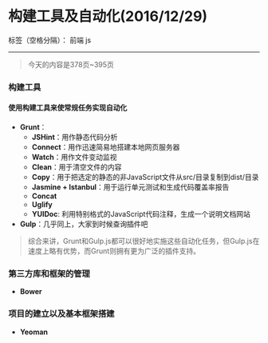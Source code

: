 ﻿# 构建工具及自动化(2016/12/29)

标签（空格分隔）： 前端 js

---

> 今天的内容是378页~395页

### **构建工具**
#### **使用构建工具来使常规任务实现自动化**
- **Grunt**：
    - **JSHint**：用作静态代码分析
    - **Connect**：用作迅速简易地搭建本地网页服务器
    - **Watch**：用作文件变动监视
    - **Clean**：用于清空文件的内容
    - **Copy**：用于把选定的静态的非JavaScript文件从src/目录复制到dist/目录
    - **Jasmine + Istanbul**：用于运行单元测试和生成代码覆盖率报告
    - **Concat**
    - **Uglify**
    - **YUIDoc**: 利用特别格式的JavaScript代码注释，生成一个说明文档网站
- **Gulp**：几乎同上，大家到时候查询插件吧

> 综合来讲，Grunt和Gulp.js都可以很好地实施这些自动化任务，但Gulp.js在速度上略有优势，而Grunt则拥有更为广泛的插件支持。

### **第三方库和框架的管理**
- **Bower**

### **项目的建立以及基本框架搭建**
- **Yeoman**




